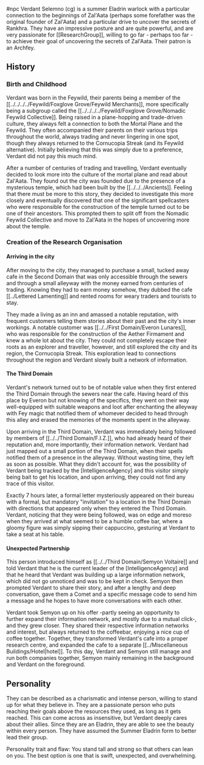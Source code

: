 #npc 
Verdant Selemno (cg) is a summer Eladrin warlock with a particular connection to the beginnings of Zal'Aata (perhaps some forefather was the original founder of Zal'Aata) and a particular drive to uncover the secrets of Rankhra. They have an impressive posture and are quite powerful, and are very passionate for [[ResearchGroup]], willing to go far - perhaps too far - to achieve their goal of uncovering the secrets of Zal'Aata. Their patron is an Archfey.
## History
### Birth and Childhood
Verdant was born in the Feywild, their parents being a member of the [[../../../../Feywild/Foxglove Grove/Feywild Merchants]], more specifically being a subgroup called the [[../../../../Feywild/Foxglove Grove/Nomadic Feywild Collective]]. Being raised in a plane-hopping and trade-driven culture, they always felt a connection to both the Mortal Plane and the Feywild. They often accompanied their parents on their various trips throughout the world, always trading and never lingering in one spot, though they always returned to the Cornucopia Streak (and its Feywild alternative). Initially believing that this was simply due to a preference, Verdant did not pay this much mind.

After a number of centuries of trading and travelling, Verdant eventually decided to look more into the culture of the mortal plane and read about Zal'Aata. They found out the city was founded due to the presence of a mysterious temple, which had been built by the [[../../../Ancients]]. Feeling that there must be more to this story, they decided to investigate this more closely and eventually discovered that one of the significant spellcasters who were responsible for the construction of the temple turned out to be one of their ancestors. This prompted them to split off from the Nomadic Feywild Collective and move to Zal'Aata in the hopes of uncovering more about the temple.
### Creation of the Research Organisation
#### Arriving in the city
After moving to the city, they managed to purchase a small, tucked away cafe in the Second Domain that was only accessible through the sewers and through a small alleyway with the money earned from centuries of trading. Knowing they had to earn money somehow, they dubbed the cafe [[../Lettered Lamenting]] and rented rooms for weary traders and tourists to stay. 

They made a living as an inn and amassed a notable reputation, with frequent customers telling them stories about their past and the city's inner workings. A notable customer was [[../../First Domain/Everon Lunares]], who was responsible for the construction of the Aether Firmament and knew a whole lot about the city. They could not completely escape their roots as an explorer and traveller, however, and still explored the city and its region, the Cornucopia Streak. This exploration lead to connections throughout the region and Verdant slowly built a network of information.

#### The Third Domain
Verdant's network turned out to be of notable value when they first entered the Third Domain through the sewers near the cafe. Having heard of this place by Everon but not knowing of the specifics, they went on their way well-equipped with suitable weapons and loot after enchanting the alleyway with Fey magic that notified them of whomever decided to head through this alley and erased the memories of the moments spent in the alleyway.

Upon arriving in the Third Domain, Verdant was immediately being followed by members of [[../../Third Domain/F.I.Z.]], who had already heard of their reputation and, more importantly, their information network. Verdant had just mapped out a small portion of the Third Domain, when their spells notified them of a presence in the alleyway. Without wasting time, they left as soon as possible. What they didn't account for, was the possibility of Verdant being tracked by the [IntelligenceAgency] and this visitor simply being bait to get his location, and upon arriving, they could not find any trace of this visitor.

Exactly 7 hours later, a formal letter mysteriously appeared on their bureau with a formal, but mandatory "invitation" to a location in the Third Domain with directions that appeared only when they entered the Third Domain. Verdant, noticing that they were being followed, was on edge and moreso when they arrived at what seemed to be a humble coffee bar, where a gloomy figure was simply sipping their cappuccino, gesturing at Verdant to take a seat at his table.
#### Unexpected Partnership
This person introduced himself as [[../../Third Domain/Semyon Voltaire]] and told Verdant that he is the current leader of the [IntelligenceAgency] and that he heard that Verdant was building up a large information network, which did not go unnoticed and was to be kept in check. Semyon then prompted Verdant to share their story, and after a lengthy and deep conversation, gave them a Comet and a specific message code to send him a message and he hopes to have more conversations with each other.

Verdant took Semyon up on his offer -partly seeing an opportunity to further expand their information network, and mostly due to a mutual click-, and they grew closer. They shared their respective information networks and interest, but always returned to the coffeebar, enjoying a nice cup of coffee together. Together, they transformed Verdant's cafe into a proper research centre, and expanded the cafe to a separate [[../Miscellaneous Buildings/Hotel|hotel]]. To this day, Verdant and Semyon still manage and run both companies together, Semyon mainly remaining in the background and Verdant on the foreground.
## Personality
They can be described as a charismatic and intense person, willing to stand up for what they believe in. They are a passionate person who puts reaching their goals above the resources they used, as long as it gets reached. This can come across as insensitive, but Verdant deeply cares about their allies. Since they are an Eladrin, they are able to see the beauty within every person. They have assumed the Summer Eladrin form to better lead their group.

Personality trait and flaw: You stand tall and strong so that others can lean on you. The best option is one that is swift, unexpected, and overwhelming.


